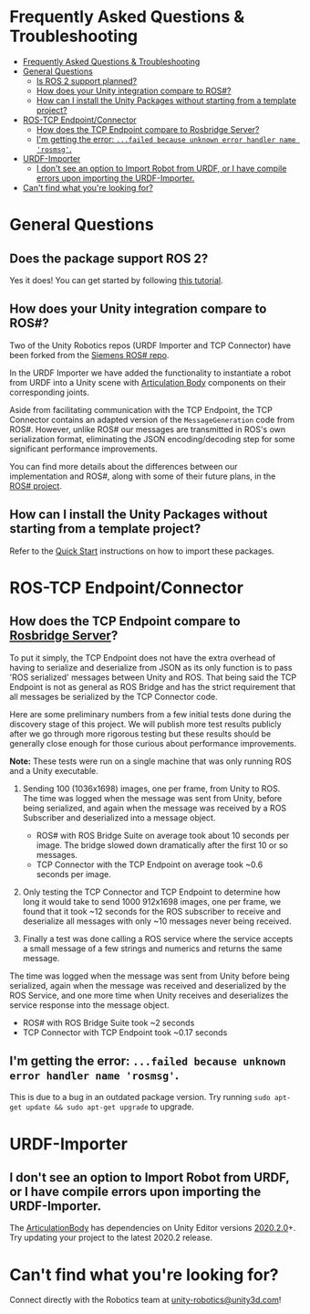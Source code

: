 # Frequently Asked Questions & Troubleshooting

- [Frequently Asked Questions & Troubleshooting](#frequently-asked-questions--troubleshooting)
- [General Questions](#general-questions)
	- [Is ROS 2 support planned?](#is-ros-2-support-planned)
	- [How does your Unity integration compare to ROS#?](#how-does-your-unity-integration-compare-to-ros)
	- [How can I install the Unity Packages without starting from a template project?](#how-can-i-install-the-unity-packages-without-starting-from-a-template-project)
- [ROS-TCP Endpoint/Connector](#ros-tcp-endpointconnector)
	- [How does the TCP Endpoint compare to Rosbridge Server?](#how-does-the-tcp-endpoint-compare-to-rosbridge-server)
	- [I'm getting the error: `...failed because unknown error handler name 'rosmsg'`.](#im-getting-the-error-failed-because-unknown-error-handler-name-rosmsg)
- [URDF-Importer](#urdf-importer)
	- [I don't see an option to Import Robot from URDF, or I have compile errors upon importing the URDF-Importer.](#i-dont-see-an-option-to-import-robot-from-urdf-or-i-have-compile-errors-upon-importing-the-urdf-importer)
- [Can't find what you're looking for?](#cant-find-what-youre-looking-for)

# General Questions
Does the package support ROS 2?
---
Yes it does! You can get started by following [this tutorial](https://github.com/Unity-Technologies/Unity-Robotics-Hub/blob/main/tutorials/ros_unity_integration/publisher.md).

How does your Unity integration compare to ROS#?
---
Two of the Unity Robotics repos (URDF Importer and TCP Connector) have been forked from the [Siemens ROS# repo](https://github.com/siemens/ros-sharp).

In the URDF Importer we have added the functionality to instantiate a robot from URDF into a Unity scene with [Articulation Body](https://docs.unity3d.com/2020.2/Documentation/Manual/class-ArticulationBody.html) components on their corresponding joints.

Aside from facilitating communication with the TCP Endpoint, the TCP Connector contains an adapted version of the `MessageGeneration` code from ROS#. However, unlike ROS# our messages are transmitted in ROS's own serialization format, eliminating the JSON encoding/decoding step for some significant performance improvements.

You can find more details about the differences between our implementation and ROS#, along with some of their future plans, in the [ROS# project](https://github.com/siemens/ros-sharp/wiki/Ext_RosSharp_RoboticsHub#differences-between-unity-robotics-hub-and-ros).

How can I install the Unity Packages without starting from a template project?
---
Refer to the [Quick Start](tutorials/quick_setup.md) instructions on how to import these packages.


# ROS-TCP Endpoint/Connector

How does the TCP Endpoint compare to [Rosbridge Server](http://wiki.ros.org/rosbridge_server)?
---
To put it simply, the TCP Endpoint does not have the extra overhead of having to serialize and deserialize from JSON as its only function is to pass 'ROS serialized' messages between Unity and ROS. That being said the TCP Endpoint is not as general as ROS Bridge and has the strict requirement that all messages be serialized by the TCP Connector code.

Here are some preliminary numbers from a few initial tests done during the discovery stage of this project. We will publish more test results publicly after we go through more rigorous testing but these results should be generally close enough for those curious about performance improvements.

**Note:** These tests were run on a single machine that was only running ROS and a Unity executable.

1. Sending 100 (1036x1698) images, one per frame, from Unity to ROS. The time was logged when the message was sent from Unity, before being serialized, and again when the message was received by a ROS Subscriber and deserialized into a message object.

	- ROS# with ROS Bridge Suite on average took about 10 seconds per image. The bridge slowed down dramatically after the first 10 or so messages.
	- TCP Connector with the TCP Endpoint on average took ~0.6 seconds per image.

2. Only testing the TCP Connector and TCP Endpoint to determine how long it would take to send 1000  912x1698 images, one per frame, we found that it took ~12 seconds for the ROS subscriber to receive and deserialize all messages with only ~10 messages never being received.

3. Finally a test was done calling a ROS service where the service accepts a small message of a few strings and numerics and returns the same message.

The time was logged when the message was sent from Unity before being serialized, again when the message was received and deserialized by the ROS Service, and one more time when Unity receives and deserializes the service response into the message object.

- ROS# with ROS Bridge Suite took ~2 seconds
- TCP Connector with TCP Endpoint took ~0.17 seconds

I'm getting the error: `...failed because unknown error handler name 'rosmsg'`.
---
This is due to a bug in an outdated package version. Try running `sudo apt-get update && sudo apt-get upgrade` to upgrade.

# URDF-Importer

I don't see an option to Import Robot from URDF, or I have compile errors upon importing the URDF-Importer.
---
The [ArticulationBody](https://docs.unity3d.com/2020.2/Documentation/Manual/class-ArticulationBody.html) has dependencies on Unity Editor versions [2020.2.0](https://unity3d.com/unity/whats-new/2020.2.0)+. Try updating your project to the latest 2020.2 release.


# Can't find what you're looking for?
Connect directly with the Robotics team at [unity-robotics@unity3d.com](mailto:unity-robotics@unity3d.com)!